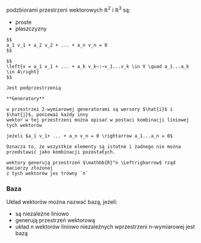 podzbiorami przestrzeni wektorowych $\mathbb{R}^2$ i $\mathbb{R}^3$ są:
- proste
- płaszczyzny

```{admonition} kombinacja zerowa
$$
a_1 v_1 + a_2 v_2 + ... + a_n v_n = 0
$$
```

```{admonition} Powłoka liniowa
$$
\left{v = a_1 v_1 + ... + a_k v_k~:~v_1...v_k \in V \quad a_1...a_k \in A\right}
$$

Jest podprzestrzenią
```

```{tip}
**Generatory**

w przestrzei 2-wymiarowej generatorami są wersory $\hat{i}$ i $\hat{j}$, ponieważ każdy inny
wektor w tej przestrzeni można opisać w postaci kombinacji liniowej tych wektorów
```

```{admonition} Układ niezależny
jeżeli $a_1 v_1+ ... + a_n v_n = 0 \rightarrow a_1...a_n = 0$

Oznacza to, że wszystkie elementy są istotne i żadnego nie można przedstawić jako kombinacji pozostałych.
```

```{note}
wektory generują przestrzeń $\mathbb{R}^n \Leftrigharrow$ rząd macierzy złożonej
z tych wektorów jes trówny `n`
```

### Baza

Układ wektorów można nazwać bazą, jeżeli:
- są niezależne liniowo
- generują przestrzeń wektorową
- układ n wektorów liniowo niezależnych wprzestrzeni n-wymiarowej jest bazą
